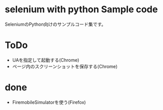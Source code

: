 # selenium with python Sample code
SeleniumのPython向けのサンプルコード集です。

# ToDo
* UAを指定して起動する(Chrome)
* ページ内のスクリーンショットを保存する(Chrome)

# done
* FiremobileSimulatorを使う(Firefox)
